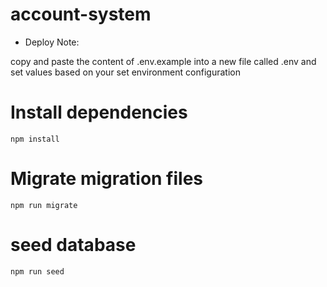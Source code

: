 # account-system

- Deploy Note:

copy and paste the content of .env.example into a new file called .env and set values based on your set environment configuration

# Install dependencies
```
npm install
```

# Migrate migration files
```
npm run migrate
```

# seed database
```
npm run seed
```

